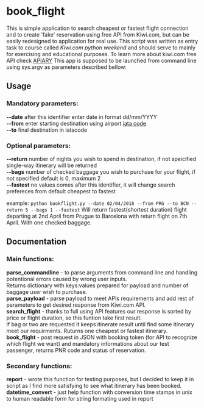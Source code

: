 # book_flight

This is simple application to search cheapest or fastest flight connection and to create 'fake'
reservation using free API from  Kiwi.com, but can be easily redesigned to application for real use. 
This script was written as entry task to course called _Kiwi.com_ _python_ _weekend_
and should serve to mainly for exercising and educational purposes. To learn more about kiwi.com free API check
[APIARY](https://skypickerpublicapi.docs.apiary.io/#reference/flights) This app is supposed to be launched from command line
using sys.argv as parameters described bellow:

## Usage

### Mandatory parameters:
**--date** after this identifier enter date in format dd/mm/YYYY  
**--from** enter starting destination using airport [iata code](https://en.wikipedia.org/wiki/IATA_airport_code)  
**--to** final destination in iatacode  

### Optional parameters:
**--return** number of nights you wish to spend in destination, if not speicified single-way itinerary will be returned  
**--bags** number of checked baggage you wish to purchase for your flight, if not specified default is 0, maximum 2  
**--fastest** no values comes after this identifier, it will change search prefereces from default cheapest to fastest  

example:
```python bookflight.py --date 02/04/2018 --from PRG --to BCN --return 5 --bags 1 --fastest```
Will return fastest(shortest duration) flight departing at 2nd April from Prugue to Barcelona with return flight on 7th April.
With one checked baggage.

## Documentation

### Main functions:  
**parse_commandline** - to parse arguments from command line and handling potentional errors caused by wrong user inputs.  
Returns dictionary with keys:values prepared for payload and number of baggage user wish to purchase.  
**parse_payload** - parse payload to meet APIs requirements and add rest of parameters to get desired response from Kiwi.com API.  
**search_flight** - thanks to full using API features our response is sorted by price or flight duration, so this funtion take first result.  
If bag or  two are requested it keeps itinerate result until find some itinerary meet our requirments. Ruturns one cheapest or fastest
itinerary.
**book_flight** - post request in JSON with booking token (for API to recognize which flight we want) and mandatory informations about
our test passenger, returns PNR code and status of reservation.  

### Secondary functions:  
**report** - wrote this function for testing purposes, but I decided to keep it in script as I find more satisfying to see what itinerary has been booked.  
**datetime_convert** - just help function with conversion time stamps in unix to human readable form for string formating used in report
